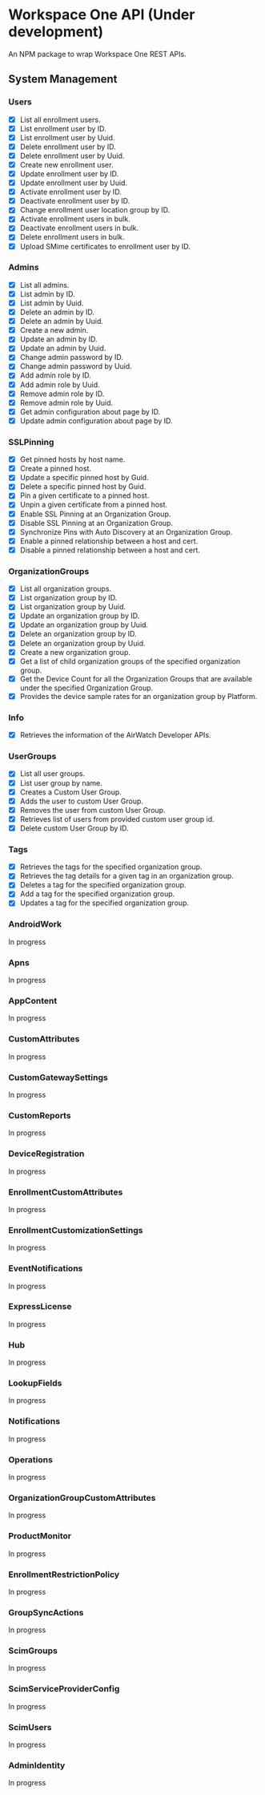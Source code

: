 # Workspace One API (Under development)
An NPM package to wrap Workspace One REST APIs.

## System Management

### Users
- [x] List all enrollment users.
- [x] List enrollment user by ID.
- [x] List enrollment user by Uuid.
- [x] Delete enrollment user by ID.
- [x] Delete enrollment user by Uuid.
- [x] Create new enrollment user.
- [x] Update enrollment user by ID.
- [x] Update enrollment user by Uuid.
- [x] Activate enrollment user by ID.
- [x] Deactivate enrollment user by ID.
- [x] Change enrollment user location group by ID.
- [x] Activate enrollment users in bulk.
- [x] Deactivate enrollment users in bulk.
- [x] Delete enrollment users in bulk.
- [x] Upload SMime certificates to enrollment user by ID.

### Admins
- [x] List all admins.
- [x] List admin by ID.
- [x] List admin by Uuid.
- [x] Delete an admin by ID.
- [x] Delete an admin by Uuid.
- [x] Create a new admin.
- [x] Update an admin by ID.
- [x] Update an admin by Uuid.
- [x] Change admin password by ID.
- [x] Change admin password by Uuid.
- [x] Add admin role by ID.
- [x] Add admin role by Uuid.
- [x] Remove admin role by ID.
- [x] Remove admin role by Uuid.
- [x] Get admin configuration about page by ID.
- [x] Update admin configuration about page by ID.

### SSLPinning
- [x] Get pinned hosts by host name.
- [x] Create a pinned host.
- [x] Update a specific pinned host by Guid.
- [x] Delete a specific pinned host by Guid.
- [x] Pin a given certificate to a pinned host.
- [x] Unpin a given certificate from a pinned host.
- [x] Enable SSL Pinning at an Organization Group.
- [x] Disable SSL Pinning at an Organization Group.
- [x] Synchronize Pins with Auto Discovery at an Organization Group.
- [x] Enable a pinned relationship between a host and cert.
- [x] Disable a pinned relationship between a host and cert.

### OrganizationGroups
- [x] List all organization groups.
- [x] List organization group by ID.
- [x] List organization group by Uuid.
- [x] Update an organization group by ID.
- [x] Update an organization group by Uuid.
- [x] Delete an organization group by ID.
- [x] Delete an organization group by Uuid.
- [x] Create a new organization group.
- [x] Get a list of child organization groups of the specified organization group.
- [x] Get the Device Count for all the Organization Groups that are available under the specified Organization Group.
- [x] Provides the device sample rates for an organization group by Platform.

### Info
- [x] Retrieves the information of the AirWatch Developer APIs.

### UserGroups
- [x] List all user groups.
- [x] List user group by name.
- [x] Creates a Custom User Group.
- [x] Adds the user to custom User Group.
- [x] Removes the user from custom User Group.
- [x] Retrieves list of users from provided custom user group id.
- [x] Delete custom User Group by ID.

### Tags
- [x] Retrieves the tags for the specified organization group.
- [x] Retrieves the tag details for a given tag in an organization group.
- [x] Deletes a tag for the specified organization group.
- [x] Add a tag for the specified organization group.
- [x] Updates a tag for the specified organization group.

### AndroidWork
In progress

### Apns
In progress

### AppContent
In progress

### CustomAttributes
In progress

### CustomGatewaySettings
In progress

### CustomReports
In progress

### DeviceRegistration
In progress

### EnrollmentCustomAttributes
In progress

### EnrollmentCustomizationSettings
In progress

### EventNotifications
In progress

### ExpressLicense
In progress

### Hub
In progress

### LookupFields
In progress

### Notifications
In progress

### Operations
In progress

### OrganizationGroupCustomAttributes
In progress

### ProductMonitor
In progress

### EnrollmentRestrictionPolicy
In progress

### GroupSyncActions
In progress

### ScimGroups
In progress

### ScimServiceProviderConfig
In progress

### ScimUsers
In progress

### AdminIdentity
In progress
